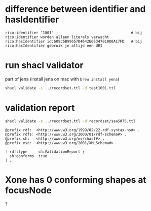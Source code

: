 # difference between identifier and hasIdentifier
```turtle
rico:identifier "1001" ;                                 # bij rico:identifier worden alleen literals verwacht
rico:hasIdentifier id:609C5B99657D4642E0534701000A17FD   # bij rico:hasIdentifier gebruik je altijd een URI
```

# run shacl validator
part of jena (install jena on mac with `brew install yena`)
```bash
shacl validate -s ../recordset.ttl -d test1001.ttl
```

# validation report
```bash
shacl validate -s ../recordset.ttl -d recordset/saa5075.ttl
```
```turtle
@prefix rdf:  <http://www.w3.org/1999/02/22-rdf-syntax-ns#> .
@prefix rdfs: <http://www.w3.org/2000/01/rdf-schema#> .
@prefix sh:   <http://www.w3.org/ns/shacl#> .
@prefix xsd:  <http://www.w3.org/2001/XMLSchema#> .

[ rdf:type     sh:ValidationReport ;
  sh:conforms  true
] .
```

# Xone has 0 conforming shapes at focusNode
?

